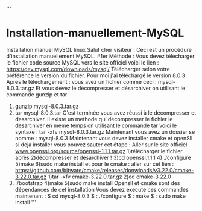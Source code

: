 '''
# Installation-manuellement-MySQL
Installation manuel MySQL linux 
Salut cher visiteur : 
Ceci est un procédure d'installation manuellement MySQL. 
        #1er Méthode : 
Vous devez télécharger le fichier code source MySQL vers le site officiel 
voici le lien : https://dev.mysql.com/downloads/mysql/
Télécharger selon votre préférence le version du fichier.
Pour moi j'ai téléchargé le version 8.0.3
Apres le téléchargement : vous avez un fichier comme ceci : mysql-8.0.3.tar.gz 
Et vous devez le décompresser et désarchiver on utilisant le commande gunzip et tar 
1) gunzip mysql-8.0.3.tar.gz
2) tar mysql-8.0.3.tar
C'est terminée vous avez réussi à le décompresser et desarchiver.
Il existe un methode qui decompresser le fichier le desarchiver en meme temps on utilisant le commande tar voici le syntaxe : tar -xfv mysql-8.0.3.tar.gz
Maintenant vous avez un dossier se nomme : mysql-8.0.3
Maintenant vous devez installer cmake et openSll si deja installer vous pouvez sauter cet étape : Aller sur le site officiel www.openssl.org/source/openssl-1.1.1.tar.gz 1)télécharger le fichier après 2)décompresser et desarchiver ! 3)cd openssl.1.1.1 4) ./configure 5)make 6)sudo make install  et pour le cmake : aller sur cet lien : https://github.com/bitware/cmake/releases/donwloads/v3.22.0/cmake-3.22.0.tar.gz 1)tar -xfv cmake-3.22.0.tar.gz 2)cd cmake-3.22.0
3) ./bootstrap 4)make 5)sudo make install
Opensll et cmake sont des dépendances de cet installation
Vous devez execute ces commandes maintenant :
$ cd  mysql-8.0.3
$ : ./configure
$ : make
$ : sudo make install 
'''
